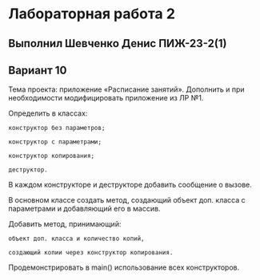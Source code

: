 # Лабораторная работа 2
## Выполнил Шевченко Денис ПИЖ-23-2(1)
## Вариант 10
Тема проекта: приложение «Расписание занятий».
Дополнить и при необходимости модифицировать приложение из ЛР №1.

Определить в классах:

    конструктор без параметров;

    конструктор с параметрами;

    конструктор копирования;

    деструктор.

В каждом конструкторе и деструкторе добавить сообщение о вызове.

В основном классе создать метод, создающий объект доп. класса с параметрами и добавляющий его в массив.

Добавить метод, принимающий:

    объект доп. класса и количество копий,

    создающий копии через конструктор копирования.

Продемонстрировать в main() использование всех конструкторов.
